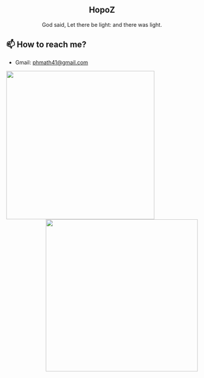 

<p align="center">
 <!-- <img width="100px" src="https://avatars.githubusercontent.com/u/98585204?v=4" align="center" alt="HopoZ" /> -->
 <h2 align="center">HopoZ</h2>
 <p align="center">God said, Let there be light: and there was light. </p>
</p>

<!-- <h3 align="center">📈Profile Views</h3> -->
<p align="center">
  <!-- <img width="500" src="https://profile-counter.glitch.me/HopoZ/count.svg"> -->
</p>

## 📫 How to reach me?

- Gmail: phmath41@gmail.com

<img alt="" align="left" width="390px" src="https://gist.githubusercontent.com/HopoZ/7ed8091291868154e42868debc5e873f/raw/metrics.svg">

<img alt="" align="right" width="400px" src="https://gist.githubusercontent.com/HopoZ/7ed8091291868154e42868debc5e873f/raw/metrics.additional.svg">
